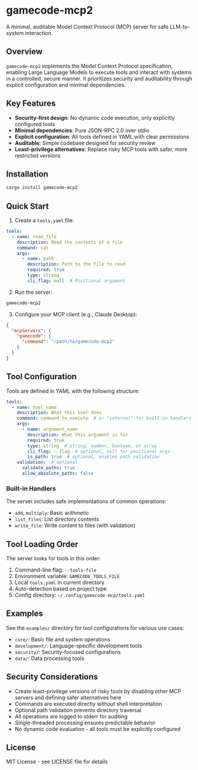 # gamecode-mcp2

A minimal, auditable Model Context Protocol (MCP) server for safe LLM-to-system interaction.

## Overview

`gamecode-mcp2` implements the Model Context Protocol specification, enabling Large Language Models to execute tools and interact with systems in a controlled, secure manner. It prioritizes security and auditability through explicit configuration and minimal dependencies.

## Key Features

- **Security-first design**: No dynamic code execution, only explicitly configured tools
- **Minimal dependencies**: Pure JSON-RPC 2.0 over stdio
- **Explicit configuration**: All tools defined in YAML with clear permissions
- **Auditable**: Simple codebase designed for security review
- **Least-privilege alternatives**: Replace risky MCP tools with safer, more restricted versions

## Installation

```bash
cargo install gamecode-mcp2
```

## Quick Start

1. Create a `tools.yaml` file:

```yaml
tools:
  - name: read_file
    description: Read the contents of a file
    command: cat
    args:
      - name: path
        description: Path to the file to read
        required: true
        type: string
        cli_flag: null  # Positional argument
```

2. Run the server:

```bash
gamecode-mcp2
```

3. Configure your MCP client (e.g., Claude Desktop):

```json
{
  "mcpServers": {
    "gamecode": {
      "command": "/path/to/gamecode-mcp2"
    }
  }
}
```

## Tool Configuration

Tools are defined in YAML with the following structure:

```yaml
tools:
  - name: tool_name
    description: What this tool does
    command: command_to_execute  # or "internal" for built-in handlers
    args:
      - name: argument_name
        description: What this argument is for
        required: true
        type: string  # string, number, boolean, or array
        cli_flag: --flag  # optional, null for positional args
        is_path: true  # optional, enables path validation
    validation:  # optional
      validate_paths: true
      allow_absolute_paths: false
```

### Built-in Handlers

The server includes safe implementations of common operations:
- `add`, `multiply`: Basic arithmetic
- `list_files`: List directory contents
- `write_file`: Write content to files (with validation)

## Tool Loading Order

The server looks for tools in this order:
1. Command-line flag: `--tools-file`
2. Environment variable: `GAMECODE_TOOLS_FILE`
3. Local `tools.yaml` in current directory
4. Auto-detection based on project type
5. Config directory: `~/.config/gamecode-mcp/tools.yaml`

## Examples

See the `examples/` directory for tool configurations for various use cases:
- `core/`: Basic file and system operations
- `development/`: Language-specific development tools
- `security/`: Security-focused configurations
- `data/`: Data processing tools

## Security Considerations

- Create least-privilege versions of risky tools by disabling other MCP servers and defining safer alternatives here
- Commands are executed directly without shell interpretation
- Optional path validation prevents directory traversal
- All operations are logged to stderr for auditing
- Single-threaded processing ensures predictable behavior
- No dynamic code evaluation - all tools must be explicitly configured

## License

MIT License - see LICENSE file for details